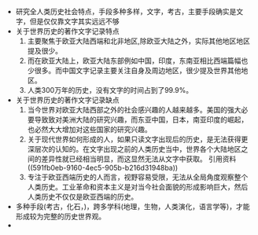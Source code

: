 - 研究全人类历史社会特点，手段多种多样，文字，考古，主要手段确实是文字，但是仅仅靠文字其实远远不够
- 关于世界历史的著作文字记录特点
  1. 主要聚焦于欧亚大陆西端和北非地区,除欧亚大陆之外，实际其他地区地区提及很少。
  2. 而在欧亚大陆上，欧亚大陆东部例如中国，印度，东南亚相比西端篇幅也少很多。而中国文字记录主要关注自身及周边地区，很少提及世界其他地区。
  3. 人类300万年的历史，没有文字的时间占到了99.9%。
- 关于世界历史的著作文字记录缺点
  1. 当今世界对欧亚大陆西部之外的社会感兴趣的人越来越多。美国的强大必要导致致对美洲大陆的研究兴趣，而东亚中国，日本，南亚印度的崛起，也必然大大增加对这些国家的研究兴趣。
  2. 关于现代世界如何形成的人，如果只读文字出现后的历史，是无法获得更深层次的认知的。在文字出现之前的人类历史当中，世界各个大陆地区之间的差异性就已经相当明显，而这显然无法从文字中获取。
  引用资料 ((591fb0eb-9160-4ec5-905b-b216d31948ba)) 
  3. 专注于欧亚西端历史的人而言，视野容易受限，无法从全局角度观察整个人类历史。工业革命和资本主义是对当今社会面貌的形成影响巨大，然后人类历史不仅仅是欧亚西端的历史。
- 多种手段(考古，化石，)，跨多学科(地理，生物，人类演化，语言学等)，才能形成较为完整的历史世界观。
-